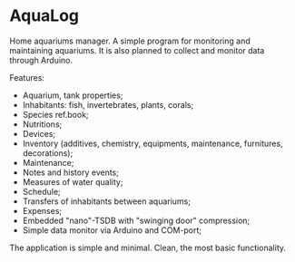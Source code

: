 # AquaLog

Home aquariums manager. A simple program for monitoring and maintaining aquariums.
It is also planned to collect and monitor data through Arduino. 

Features:
- Aquarium, tank properties;
- Inhabitants: fish, invertebrates, plants, corals;
- Species ref.book;
- Nutritions;
- Devices;
- Inventory (additives, chemistry, equipments, maintenance, furnitures, decorations);
- Maintenance;
- Notes and history events;
- Measures of water quality;
- Schedule;
- Transfers of inhabitants between aquariums;
- Expenses;
- Embedded "nano"-TSDB with "swinging door" compression;
- Simple data monitor via Arduino and COM-port;

The application is simple and minimal. Clean, the most basic functionality.

